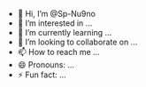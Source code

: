 - 👋 Hi, I’m @Sp-Nu9no
- 👀 I’m interested in ...
- 🌱 I’m currently learning ...
- 💞️ I’m looking to collaborate on ...
- 📫 How to reach me ...
- 😄 Pronouns: ...
- ⚡ Fun fact: ...

<!---
Sp-Nu9no/Sp-Nu9no is a ✨ special ✨ repository because its `README.md` (this file) appears on your GitHub profile.
You can click the Preview link to take a look at your changes.
--->
